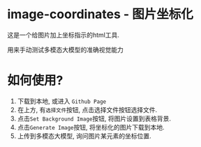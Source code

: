 # image-coordinates - 图片坐标化

这是一个给图片加上坐标指示的html工具.

用来手动测试多模态大模型的准确视觉能力

# 如何使用?

1. 下载到本地, 或进入 `Github Page`
2. 在上方, 有`选择文件`按钮, 点击选择文件按钮选择文件.
3. 点击`Set Background Image`按钮, 将图片设置到表格背景.
4. 点击`Generate Image`按钮, 将坐标化的图片下载到本地.
5. 上传到多模态大模型, 询问图片某元素的坐标位置.
